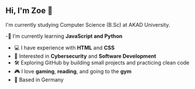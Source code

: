 ## Hi, I'm Zoe 👋

I'm currently studying Computer Science (B.Sc) at AKAD University.

-🌱 I’m currently learning **JavaScript and Python**
- 💻 I have experience with **HTML** and **CSS** 
- 🔐 Interested in **Cybersecurity** and **Software Development**
- 🛠️ Exploring GitHub by building small projects and practicing clean code
- 🎮 I love **gaming**, **reading**, and going to the **gym**
- 📍 Based in Germany
